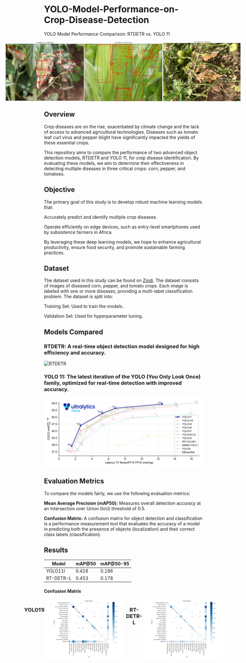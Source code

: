 # YOLO-Model-Performance-on-Crop-Disease-Detection
YOLO Model Performance Comparison: RTDETR vs. YOLO 11


<div style="display:flex; text-align:center; justify-content:center;"> 
    <img src="assets/introduction_image.png" alt="introduction_image" width="250">
    <img src="assets/introduction_image_2.png" alt="introduction_image" width="250">
    <img src="assets/introduction_image_3.png" alt="introduction_image" width="250">
</div>




## Overview

Crop diseases are on the rise, exacerbated by climate change and the lack of access to advanced agricultural technologies. Diseases such as tomato leaf curl virus and pepper blight have significantly impacted the yields of these essential crops.

This repository aims to compare the performance of two advanced object detection models, RTDETR and YOLO 11, for crop disease identification. By evaluating these models, we aim to determine their effectiveness in detecting multiple diseases in three critical crops: corn, pepper, and tomatoes.

## Objective

The primary goal of this study is to develop robust machine learning models that:

Accurately predict and identify multiple crop diseases.

Operate efficiently on edge devices, such as entry-level smartphones used by subsistence farmers in Africa.

By leveraging these deep learning models, we hope to enhance agricultural productivity, ensure food security, and promote sustainable farming practices.

## Dataset

The dataset used in this study can be found on [Zindi](https://zindi.africa/competitions/ghana-crop-disease-detection-challenge/data). The dataset consists of images of diseased corn, pepper, and tomato crops. Each image is labeled with one or more diseases, providing a multi-label classification problem. The dataset is split into:

Training Set: Used to train the models.

Validation Set: Used for hyperparameter tuning.

## Models Compared

### RTDETR: A real-time object detection model designed for high efficiency and accuracy.

![RTDETR](assets/baidu-rtdetr-model-overview.avif)

### YOLO 11: The latest iteration of the YOLO (You Only Look Once) family, optimized for real-time detection with improved accuracy.

![YOLO11](assets/performance-comparison.png)

## Evaluation Metrics

To compare the models fairly, we use the following evaluation metrics:

__Mean Average Precision (mAP50):__ Measures overall detection accuracy at an Intersection over Union (IoU) threshold of 0.5.

__Confusion Matrix:__ A confusion matrix for object detection and classification is a performance measurement tool that evaluates the accuracy of a model in predicting both the presence of objects (localization) and their correct class labels (classification).

## Results
| Model   | mAP@50 | mAP@50-95 |
|---------|--------|----------|
| YOLO11l | 0.416  | 0.186     |
| RT-DETR-L  | 0.453    | 0.178     |

<h4>Confusion Matrix</h4>
<div style="text-align:center;"> 
    <div style="display: flex; justify-content: center; gap: 5px; width:100%;">
        <h3 style="">YOLO11l</h3>
        <img src="assets/yolo_confusion_matrix.png" alt="YOLO Confusion Matrix" style="min-width: 250px; height: auto;">
         <h3 style="">RT-DETR-L</h3>
        <img src="assets/rtdetr_confusion_matrix.png" alt="RT-DETR Confusion Matrix" style="min-width:250px; height: auto;">
    </div>
</div>


